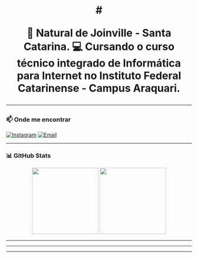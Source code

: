 <h1 align="center"># 
<p align="center">
📍 Natural de Joinville - Santa Catarina.
💻 Cursando o curso técnico integrado de Informática para Internet no Instituto Federal Catarinense - Campus Araquari.

</p>

---

### 📫 Onde me encontrar

[![Instagram](https://img.shields.io/badge/-Instagram-E4405F?style=flat&logo=instagram&logoColor=white)](https://www.instagram.com/vihh.sx)
[![Email](https://img.shields.io/badge/-Email-D14836?style=flat&logo=gmail&logoColor=white)](mailto:vitoriasouza.ifc@gmail.com) <!-- Substitua pelo seu email! -->

---

### 📊 GitHub Stats

<div align="center">
  <img height="180em" src="https://github-readme-stats.vercel.app/api?username=vitoriadesouza&show_icons=true&tokyonight&count_private=true" />
  <img height="180em" src="https://github-readme-stats.vercel.app/api/top-langs/?username=vitoriadesouza&layout=compact&tokyonight" />
</div>

---

---



---




